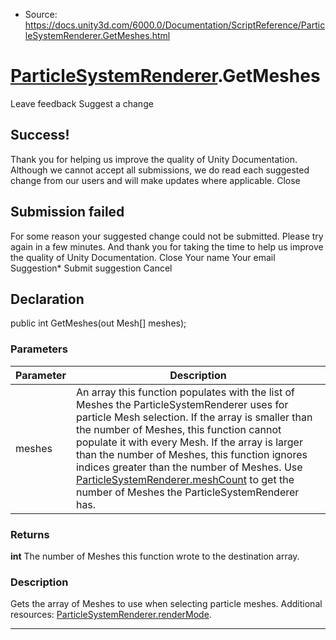 * Source: https://docs.unity3d.com/6000.0/Documentation/ScriptReference/ParticleSystemRenderer.GetMeshes.html

#  [ParticleSystemRenderer](https://docs.unity3d.com/6000.0/Documentation/ScriptReference/ParticleSystemRenderer.html).GetMeshes
Leave feedback
Suggest a change
## Success!
Thank you for helping us improve the quality of Unity Documentation. Although we cannot accept all submissions, we do read each suggested change from our users and will make updates where applicable.
Close
## Submission failed
For some reason your suggested change could not be submitted. Please <a>try again</a> in a few minutes. And thank you for taking the time to help us improve the quality of Unity Documentation.
Close
Your name Your email Suggestion* Submit suggestion
Cancel
## Declaration
public int GetMeshes(out Mesh[] meshes); 
### Parameters
Parameter | Description  
---|---  
meshes | An array this function populates with the list of Meshes the ParticleSystemRenderer uses for particle Mesh selection. If the array is smaller than the number of Meshes, this function cannot populate it with every Mesh. If the array is larger than the number of Meshes, this function ignores indices greater than the number of Meshes. Use [ParticleSystemRenderer.meshCount](https://docs.unity3d.com/6000.0/Documentation/ScriptReference/ParticleSystemRenderer-meshCount.html) to get the number of Meshes the ParticleSystemRenderer has.  
### Returns
**int** The number of Meshes this function wrote to the destination array. 
### Description
Gets the array of Meshes to use when selecting particle meshes.
Additional resources: [ParticleSystemRenderer.renderMode](https://docs.unity3d.com/6000.0/Documentation/ScriptReference/ParticleSystemRenderer-renderMode.html).
* * *
